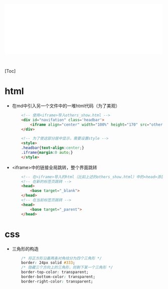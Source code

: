 <div id="navifation" class='headbar'>
    <iframe id='head' align="center" width="100%" height="160" src="others_show.html"  frameborder="no" border="0" marginwidth="0" marginheight="px" scrolling="no" ></iframe>
</div>
<style>
    .headbar{text-align:center}
    .iframe{margin:0 auto;}
</style>
<script>
    var oDiv = document.getElementById('head');
    oDiv.style.position = 'fixed'; oDiv.style.top = '0px'; oDiv.style.left = '0px';
</script>

<!-- ___________________________________________ -->
<!-- ___________________________________________ -->
&nbsp;
&nbsp;
&nbsp;

[Toc]

# html

* 在md中引入另一个文件中的一堆html代码（为了美观）
    ``` html
        <!-- 使用<iframe>导入others_show.html -->
        <div id="navifation" class='headbar'>
            <iframe align="center" width="100%" height="170" src="others_show.html"  frameborder="no" border="0" marginwidth="0" marginheight="0" scrolling="no"></iframe>
        </div>
        
        <!-- 为了使这部分居中显示，需要设置style -->
        <style>
        .headbar{text-align:center;}
        .iframe{margin:0 auto;}
        </style>
    ```

* \<iframe>中的链接全局跳转，整个界面跳转
    ```html
        <!-- 在<iframe>导入的html（比如上述的others_show.html）中的<head>添加target参数 -->
        <!-- 在新的标签页跳转 -->
        <head>
            <base target="_blank">
        </head>
        <!-- 在当前标签页跳转 -->
        <head>
            <base target="_parent">
        </head>
    ```

# css

* 三角形的构造
    ```css
        /* 将正方形沿着两条对角线分为四个三角形 */
        border: 24px solid #333;
        /* 隐藏三个方向上的三角形，则剩下某一个三角形 */
        border-top-color: transparent;
        border-bottom-color: transparent;
        border-right-color: transparent;
    ```
